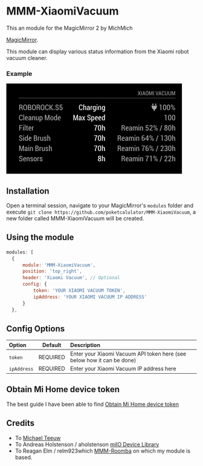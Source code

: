 # MMM-XiaomiVacuum
This an module for the MagicMirror 2 by MichMich

[MagicMirror](https://github.com/MichMich/MagicMirror).

This module can display various status information from the Xiaomi robot vacuum cleaner.

### Example
![image](https://github.com/poketcalulator/MMM-XiaomiVacuum/blob/master/image/MMM-XiaomiVacuum.png)

## Installation
Open a terminal session, navigate to your MagicMirror's `modules` folder and execute `git clone https://github.com/poketcalulator/MMM-XiaomiVacuum`, a new folder called MMM-XiaomiVacuum will be created.

## Using the module
````javascript
modules: [
  {
      module: 'MMM-XiaomiVacuum',
      position: 'top_right',
      header: 'Xiaomi Vacuum', // Optional
      config: {
          token: 'YOUR XIAOMI VACUUM TOKEN',
          ipAddress: 'YOUR XIAOMI VACUUM IP ADDRESS'
      }
  },    
````

## Config Options

|Option|Default|Description|
|:---|:---:|:---|
|`token`|REQUIRED|Enter your Xiaomi Vacuum API token here (see below how it can be done)|
|`ipAddress`|REQUIRED|Enter your Xiaomi Vacuum IP address here|


## Obtain Mi Home device token
The best guide I have been able to find
[Obtain Mi Home device token](https://github.com/poketcalulator/MMM-XiaomiVacuum/blob/master/image/MMM-XiaomiVacuum.png)


## Credits
- To [Michael Teeuw](https://magicmirror.builders)
- To Andreas Holstenson / aholstenson [miIO Device Library](https://github.com/aholstenson/miio)
- To Reagan Elm / relm923which [MMM-Roomba](https://github.com/relm923/MMM-Roomba) on which my module is based.
